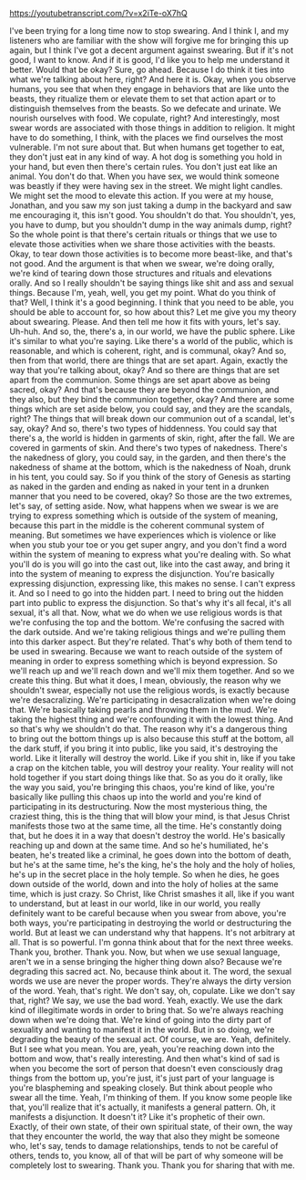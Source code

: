 https://youtubetranscript.com/?v=x2iTe-oX7hQ

 I've been trying for a long time now to stop swearing. And I think I, and my listeners who are familiar with the show will forgive me for bringing this up again, but I think I've got a decent argument against swearing. But if it's not good, I want to know. And if it is good, I'd like you to help me understand it better. Would that be okay? Sure, go ahead. Because I do think it ties into what we're talking about here, right? And here it is. Okay, when you observe humans, you see that when they engage in behaviors that are like unto the beasts, they ritualize them or elevate them to set that action apart or to distinguish themselves from the beasts. So we defecate and urinate. We nourish ourselves with food. We copulate, right? And interestingly, most swear words are associated with those things in addition to religion. It might have to do something, I think, with the places we find ourselves the most vulnerable. I'm not sure about that. But when humans get together to eat, they don't just eat in any kind of way. A hot dog is something you hold in your hand, but even then there's certain rules. You don't just eat like an animal. You don't do that. When you have sex, we would think someone was beastly if they were having sex in the street. We might light candles. We might set the mood to elevate this action. If you were at my house, Jonathan, and you saw my son just taking a dump in the backyard and saw me encouraging it, this isn't good. You shouldn't do that. You shouldn't, yes, you have to dump, but you shouldn't dump in the way animals dump, right? So the whole point is that there's certain rituals or things that we use to elevate those activities when we share those activities with the beasts. Okay, to tear down those activities is to become more beast-like, and that's not good. And the argument is that when we swear, we're doing orally, we're kind of tearing down those structures and rituals and elevations orally. And so I really shouldn't be saying things like shit and ass and sexual things. Because I'm, yeah, well, you get my point. What do you think of that? Well, I think it's a good beginning. I think that you need to be able, you should be able to account for, so how about this? Let me give you my theory about swearing. Please. And then tell me how it fits with yours, let's say. Uh-huh. And so, the, there's a, in our world, we have the public sphere. Like it's similar to what you're saying. Like there's a world of the public, which is reasonable, and which is coherent, right, and is communal, okay? And so, then from that world, there are things that are set apart. Again, exactly the way that you're talking about, okay? And so there are things that are set apart from the communion. Some things are set apart above as being sacred, okay? And that's because they are beyond the communion, and they also, but they bind the communion together, okay? And there are some things which are set aside below, you could say, and they are the scandals, right? The things that will break down our communion out of a scandal, let's say, okay? And so, there's two types of hiddenness. You could say that there's a, the world is hidden in garments of skin, right, after the fall. We are covered in garments of skin. And there's two types of nakedness. There's the nakedness of glory, you could say, in the garden, and then there's the nakedness of shame at the bottom, which is the nakedness of Noah, drunk in his tent, you could say. So if you think of the story of Genesis as starting as naked in the garden and ending as naked in your tent in a drunken manner that you need to be covered, okay? So those are the two extremes, let's say, of setting aside. Now, what happens when we swear is we are trying to express something which is outside of the system of meaning, because this part in the middle is the coherent communal system of meaning. But sometimes we have experiences which is violence or like when you stub your toe or you get super angry, and you don't find a word within the system of meaning to express what you're dealing with. So what you'll do is you will go into the cast out, like into the cast away, and bring it into the system of meaning to express the disjunction. You're basically expressing disjunction, expressing like, this makes no sense. I can't express it. And so I need to go into the hidden part. I need to bring out the hidden part into public to express the disjunction. So that's why it's all fecal, it's all sexual, it's all that. Now, what we do when we use religious words is that we're confusing the top and the bottom. We're confusing the sacred with the dark outside. And we're taking religious things and we're pulling them into this darker aspect. But they're related. That's why both of them tend to be used in swearing. Because we want to reach outside of the system of meaning in order to express something which is beyond expression. So we'll reach up and we'll reach down and we'll mix them together. And so we create this thing. But what it does, I mean, obviously, the reason why we shouldn't swear, especially not use the religious words, is exactly because we're desacralizing. We're participating in desacralization when we're doing that. We're basically taking pearls and throwing them in the mud. We're taking the highest thing and we're confounding it with the lowest thing. And so that's why we shouldn't do that. The reason why it's a dangerous thing to bring out the bottom things up is also because this stuff at the bottom, all the dark stuff, if you bring it into public, like you said, it's destroying the world. Like it literally will destroy the world. Like if you shit in, like if you take a crap on the kitchen table, you will destroy your reality. Your reality will not hold together if you start doing things like that. So as you do it orally, like the way you said, you're bringing this chaos, you're kind of like, you're basically like pulling this chaos up into the world and you're kind of participating in its destructuring. Now the most mysterious thing, the craziest thing, this is the thing that will blow your mind, is that Jesus Christ manifests those two at the same time, all the time. He's constantly doing that, but he does it in a way that doesn't destroy the world. He's basically reaching up and down at the same time. And so he's humiliated, he's beaten, he's treated like a criminal, he goes down into the bottom of death, but he's at the same time, he's the king, he's the holy and the holy of holies, he's up in the secret place in the holy temple. So when he dies, he goes down outside of the world, down and into the holy of holies at the same time, which is just crazy. So Christ, like Christ smashes it all, like if you want to understand, but at least in our world, like in our world, you really definitely want to be careful because when you swear from above, you're both ways, you're participating in destroying the world or destructuring the world. But at least we can understand why that happens. It's not arbitrary at all. That is so powerful. I'm gonna think about that for the next three weeks. Thank you, brother. Thank you. Now, but when we use sexual language, aren't we in a sense bringing the higher thing down also? Because we're degrading this sacred act. No, because think about it. The word, the sexual words we use are never the proper words. They're always the dirty version of the word. Yeah, that's right. We don't say, oh, copulate. Like we don't say that, right? We say, we use the bad word. Yeah, exactly. We use the dark kind of illegitimate words in order to bring that. So we're always reaching down when we're doing that. We're kind of going into the dirty part of sexuality and wanting to manifest it in the world. But in so doing, we're degrading the beauty of the sexual act. Of course, we are. Yeah, definitely. But I see what you mean. You are, yeah, you're reaching down into the bottom and wow, that's really interesting. And then what's kind of sad is when you become the sort of person that doesn't even consciously drag things from the bottom up, you're just, it's just part of your language is you're blaspheming and speaking closely. But think about people who swear all the time. Yeah, I'm thinking of them. If you know some people like that, you'll realize that it's actually, it manifests a general pattern. Oh, it manifests a disjunction. It doesn't it? Like it's prophetic of their own. Exactly, of their own state, of their own spiritual state, of their own, the way that they encounter the world, the way that also they might be someone who, let's say, tends to damage relationships, tends to not be careful of others, tends to, you know, all of that will be part of why someone will be completely lost to swearing. Thank you. Thank you for sharing that with me.